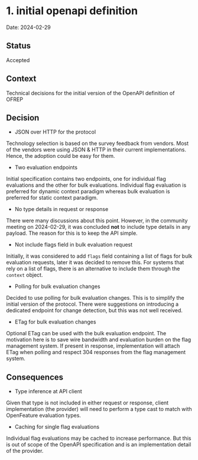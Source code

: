 # 1. initial openapi definition

Date: 2024-02-29

## Status

Accepted

## Context

Technical decisions for the initial version of the OpenAPI definition of OFREP

## Decision

- JSON over HTTP for the protocol

Technology selection is based on the survey feedback from vendors. Most of the vendors were using JSON & HTTP in their current implementations.
Hence, the adoption could be easy for them.

- Two evaluation endpoints

Initial specification contains two endpoints, one for individual flag evaluations and the other for bulk evaluations.
Individual flag evaluation is preferred for dynamic context paradigm whereas bulk evaluation is preferred for static context paradigm.

- No type details in request or response

There were many discussions about this point. 
However, in the community meeting on 2024-02-29, it was concluded **not** to include type details in any payload.
The reason for this is to keep the API simple.

- Not include flags field in bulk evaluation request

Initially, it was considered to add `flags` field containing a list of flags for bulk evaluation requests, later it was decided to remove this.
For systems that rely on a list of flags, there is an alternative to include them through the `context` object.

- Polling for bulk evaluation changes

Decided to use polling for bulk evaluation changes. This is to simplify the initial version of the protocol.
There were suggestions on introducing a dedicated endpoint for change detection, but this was not well received. 

- ETag for bulk evaluation changes

Optional ETag can be used with the bulk evaluation endpoint. 
The motivation here is to save wire bandwidth and evaluation burden on the flag management system. 
If present in response, implementation will attach ETag when polling and respect 304 responses from the flag management system.


## Consequences

- Type inference at API client

Given that type is not included in either request or response, client implementation (the provider) will need to perform a type cast to match with OpenFeature evaluation types.

- Caching for single flag evaluations

Individual flag evaluations may be cached to increase performance. 
But this is out of scope of the OpenAPI specification and is an implementation detail of the provider.
